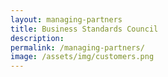 ```yaml
---
layout: managing-partners
title: Business Standards Council
description:    
permalink: /managing-partners/
image: /assets/img/customers.png
---
```

